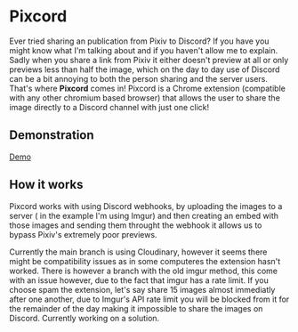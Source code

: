# Pixcord

Ever tried sharing an publication from Pixiv to Discord? If you have you might know what I'm talking about and if you haven't allow me to explain.
Sadly when you share a link from Pixiv it either doesn't preview at all or only previews less than half the image, which on the day to day use of Discord can be a bit annoying to both the person sharing and the server users.
That's where **Pixcord** comes in! Pixcord is a Chrome extension (compatible with any other chromium based browser) that allows the user to share the image directly to a Discord channel with just one click!



## Demonstration

[Demo](https://i.imgur.com/FOtlo69.gif)



## How it works

Pixcord works with using Discord webhooks, by uploading the images to a server ( in the example I'm using Imgur) and then creating an embed with those images and sending them throught the webhook it allows us to bypass Pixiv's extremely poor previews.

Currently the main branch is using Cloudinary, however it seems there might be compatibility issues as in some computeres the extension hasn't worked.
There is however a branch with the old imgur method, this come with an issue however, due to the fact that imgur has a rate limit.
If you choose spam the extension, let's say share 15 images almost immediatly after one another, due to Imgur's API rate limit you will be blocked from it for the remainder of the day making it impossible to share the images on Discord.
Currently working on a solution.
